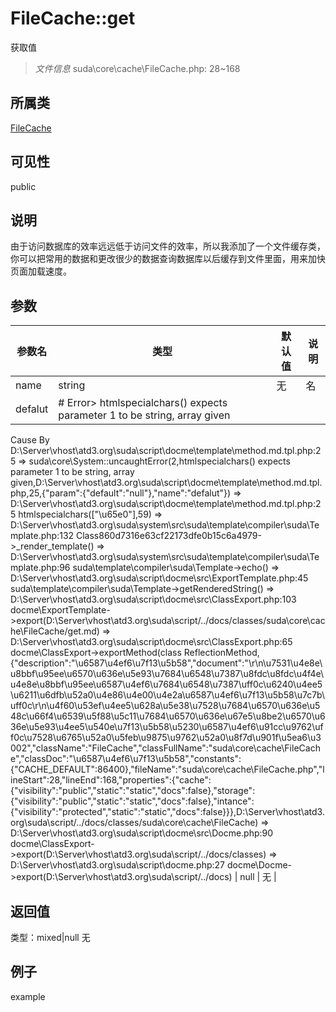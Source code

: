 # FileCache::get
获取值
> *文件信息* suda\core\cache\FileCache.php: 28~168
## 所属类 

[FileCache](../FileCache.md)

## 可见性

  public  
## 说明


由于访问数据库的效率远远低于访问文件的效率，所以我添加了一个文件缓存类，
你可以把常用的数据和更改很少的数据查询数据库以后缓存到文件里面，用来加快页面加载速度。

## 参数

| 参数名 | 类型 | 默认值 | 说明 |
|--------|-----|-------|-------|
| name |  string | 无 |  名 |
| defalut |  # Error> htmlspecialchars() expects parameter 1 to be string, array given
  Cause By D:\Server\vhost\atd3.org\suda\script\docme\template\method.md.tpl.php:25
    =>  suda\core\System::uncaughtError(2,htmlspecialchars() expects parameter 1 to be string, array given,D:\Server\vhost\atd3.org\suda\script\docme\template\method.md.tpl.php,25,{"param":{"default":"null"},"name":"defalut"})
    => D:\Server\vhost\atd3.org\suda\script\docme\template\method.md.tpl.php:25 htmlspecialchars(["\u65e0"],59)
    => D:\Server\vhost\atd3.org\suda\system\src\suda\template\compiler\suda\Template.php:132 Class860d7316e63cf22173dfe0b15c6a4979->_render_template()
    => D:\Server\vhost\atd3.org\suda\system\src\suda\template\compiler\suda\Template.php:96 suda\template\compiler\suda\Template->echo()
    => D:\Server\vhost\atd3.org\suda\script\docme\src\ExportTemplate.php:45 suda\template\compiler\suda\Template->getRenderedString()
    => D:\Server\vhost\atd3.org\suda\script\docme\src\ClassExport.php:103 docme\ExportTemplate->export(D:\Server\vhost\atd3.org\suda\script/../docs/classes/suda\core\cache\FileCache/get.md)
    => D:\Server\vhost\atd3.org\suda\script\docme\src\ClassExport.php:65 docme\ClassExport->exportMethod(class ReflectionMethod,{"description":"\u6587\u4ef6\u7f13\u5b58","document":"\r\n\u7531\u4e8e\u8bbf\u95ee\u6570\u636e\u5e93\u7684\u6548\u7387\u8fdc\u8fdc\u4f4e\u4e8e\u8bbf\u95ee\u6587\u4ef6\u7684\u6548\u7387\uff0c\u6240\u4ee5\u6211\u6dfb\u52a0\u4e86\u4e00\u4e2a\u6587\u4ef6\u7f13\u5b58\u7c7b\uff0c\r\n\u4f60\u53ef\u4ee5\u628a\u5e38\u7528\u7684\u6570\u636e\u548c\u66f4\u6539\u5f88\u5c11\u7684\u6570\u636e\u67e5\u8be2\u6570\u636e\u5e93\u4ee5\u540e\u7f13\u5b58\u5230\u6587\u4ef6\u91cc\u9762\uff0c\u7528\u6765\u52a0\u5feb\u9875\u9762\u52a0\u8f7d\u901f\u5ea6\u3002","className":"FileCache","classFullName":"suda\\core\\cache\\FileCache","classDoc":"\u6587\u4ef6\u7f13\u5b58","constants":{"CACHE_DEFAULT":86400},"fileName":"suda\\core\\cache\\FileCache.php","lineStart":28,"lineEnd":168,"properties":{"cache":{"visibility":"public","static":"static","docs":false},"storage":{"visibility":"public","static":"static","docs":false},"intance":{"visibility":"protected","static":"static","docs":false}}},D:\Server\vhost\atd3.org\suda\script/../docs/classes/suda\core\cache\FileCache)
    => D:\Server\vhost\atd3.org\suda\script\docme\src\Docme.php:90 docme\ClassExport->export(D:\Server\vhost\atd3.org\suda\script/../docs/classes)
    => D:\Server\vhost\atd3.org\suda\script\docme.php:27 docme\Docme->export(D:\Server\vhost\atd3.org\suda\script/../docs)
 | null | 无 |

## 返回值
类型：mixed|null
无

## 例子

example